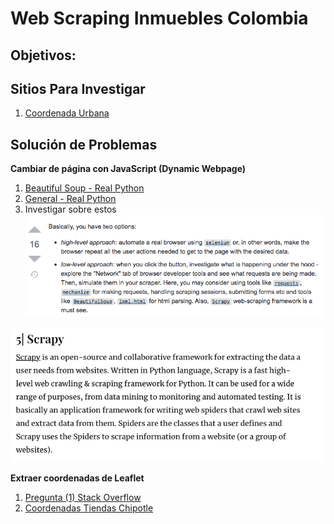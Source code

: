 # Web Scraping Inmuebles Colombia

Objetivos:
- 



## Sitios Para Investigar

1. [Coordenada Urbana](https://realpython.com/python-web-scraping-practical-introduction/)




## Solución de Problemas

**Cambiar de página con JavaScript (Dynamic Webpage)**
1. [Beautiful Soup - Real Python](https://realpython.com/beautiful-soup-web-scraper-python/)
2. [General - Real Python](https://realpython.com/python-web-scraping-practical-introduction/)
3. Investigar sobre estos
  ![Image](/Fig/Combination.png)

  ![Image](/Fig/Scrapy.png)



**Extraer coordenadas de Leaflet**
1. [Pregunta (1) Stack Overflow](https://stackoverflow.com/questions/44353476/get-coordinates-from-leaflet-app-embedded-in-webpage-using-python-scraping)
2. [Coordenadas Tiendas Chipotle](https://www.youtube.com/watch?v=ZFoQleFUH9Y&feature=youtu.be&ab_channel=Stetsonator)

